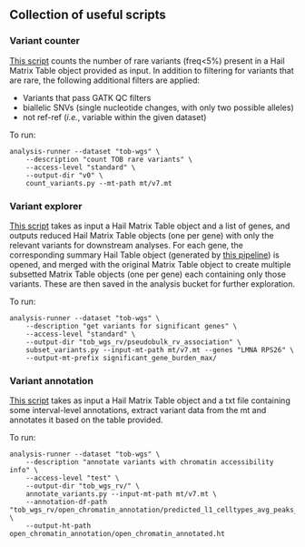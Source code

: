 ## Collection of useful scripts

### Variant counter

[This script](count_variants.py) counts the number of rare variants (freq<5%) present in a Hail Matrix Table object provided as input.
In addition to filtering for variants that are rare, the following additional filters are applied:
* Variants that pass GATK QC filters
* biallelic SNVs (single nucleotide changes, with only two possible alleles)
* not ref-ref (_i.e._, variable within the given dataset)

To run:
```
analysis-runner --dataset "tob-wgs" \
    --description "count TOB rare variants" \
    --access-level "standard" \
    --output-dir "v0" \
    count_variants.py --mt-path mt/v7.mt
```

### Variant explorer

[This script](subset_variants.py) takes as input a Hail Matrix Table object and a list of genes, and outputs reduced Hail Matrix Table objects (one per gene) with only the relevant variants for downstream analyses.
For each gene, the corresponding summary Hail Table object (generated by [this pipeline](https://github.com/populationgenomics/cellregmap-pipeline/blob/main/batch.py)) is opened, and merged  with the original Matrix Table object to create multiple subsetted Matrix Table objects (one per gene) each containing only those variants.
These are then saved in the analysis bucket for further exploration.

To run:
```
analysis-runner --dataset "tob-wgs" \
    --description "get variants for significant genes" \
    --access-level "standard" \
    --output-dir "tob_wgs_rv/pseudobulk_rv_association" \
    subset_variants.py --input-mt-path mt/v7.mt --genes "LMNA RPS26" \
    --output-mt-prefix significant_gene_burden_max/
```

### Variant annotation

[This script](annotate_variants.py) takes as input a Hail Matrix Table object and a txt file containing some interval-level annotations, extract variant data from the mt and annotates it based on the table provided.

To run:
```
analysis-runner --dataset "tob-wgs" \
    --description "annotate variants with chromatin accessibility info" \
    --access-level "test" \
    --output-dir "tob_wgs_rv/" \
    annotate_variants.py --input-mt-path mt/v7.mt \
    --annotation-df-path "tob_wgs_rv/open_chromatin_annotation/predicted_l1_celltypes_avg_peaks_chr21.csv" \
    --output-ht-path open_chromatin_annotation/open_chromatin_annotated.ht
```
